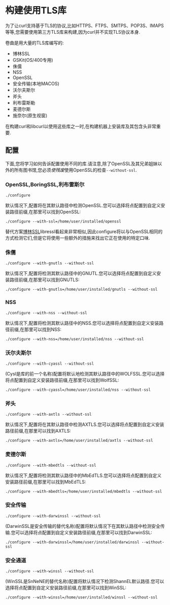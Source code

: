 
# 构建使用TLS库

为了让curl支持基于TLS的协议,比如HTTPS、FTPS、SMTPS、POP3S、IMAPS等等,您需要使用第三方TLS库来构建,因为curl并不实现TLS协议本身.

卷曲是用大量的TLS库编写的:

-   博林SSL
-   GSKit(OS/400专用)
-   侏儒
-   NSS
-   OpenSSL
-   安全传输(本地MACOS)
-   沃尔夫斯尔
-   斧头
-   利布雷斯勒
-   麦德尔斯
-   施奈尔(原生视窗)

在构建curl和libcurl以使用这些库之一时,在构建机器上安装库及其包含头非常重要.

## 配置

下面,您将学习如何告诉配置使用不同的库.请注意,除了OpenSSL及其兄弟姐妹以外的所有图书馆,您必须*使残废*使用OpenSSL的检查`--without-ssl`.

### OpenSSL,BoringSSL,利布雷斯尔

```
./configure
```

默认情况下,配置将在其默认路径中检测OpenSSL.您可以选择将点配置到自定义安装路径前缀,在那里可以找到OpenSSL:

```
./configure --with-ssl=/home/user/installed/openssl
```

替代方案[博林SSL](building-boringssl.md)libressl看起来非常相似,因此configure将以与OpenSSL相同的方式检测它们,但是它将使用一些额外的措施来找出它正在使用的特定口味.

### 侏儒

```
./configure --with-gnutls --without-ssl
```

默认情况下,配置将检测其默认路径中的GNUTL.您可以选择将点配置到自定义安装路径前缀,在那里可以找到GNUTLS:

```
./configure --with-gnutls=/home/user/installed/gnutls --without-ssl
```

### NSS

```
./configure --with-nss --without-ssl
```

默认情况下,配置将检测其默认路径中的NSS.您可以选择将点配置到自定义安装路径前缀,在那里可以找到NSS:

```
./configure --with-nss=/home/user/installed/nss --without-ssl
```

### 沃尔夫斯尔

```
./configure --with-cyassl --without-ssl
```

(Cysl是库的前一个名称)配置将默认地检测其默认路径中的WOLFSSL.您可以选择将点配置到自定义安装路径前缀,在那里可以找到WolfSSL:

```
./configure --with-cyassl=/home/user/installed/nss --without-ssl
```

### 斧头

```
./configure --with-axtls --without-ssl
```

默认情况下,配置将在其默认路径中检测AXTLS.您可以选择将点配置到自定义安装路径前缀,在那里可以找到AXTLS:

```
./configure --with-axtls=/home/user/installed/axtls --without-ssl
```

### 麦德尔斯

```
./configure --with-mbedtls --without-ssl
```

默认情况下,配置将检测其默认路径中的MbEdTLS.您可以选择将点配置到自定义安装路径前缀,在那里可以找到MbEdTLS:

```
./configure --with-mbedtls=/home/user/installed/mbedtls --without-ssl
```

### 安全传输

```
./configure --with-darwinssl --without-ssl
```

(DarwinSSL是安全传输的替代名称)配置将默认情况下在其默认路径中检测安全传输.您可以选择将点配置到自定义安装路径前缀,在那里可以找到DarwinSSL:

```
./configure --with-darwinssl=/home/user/installed/darwinssl --without-ssl
```

### 安全通道

```
./configure --with-winssl --without-ssl
```

(WinSSL是SnNeNE的替代名称)配置将默认情况下检测ShannEL默认路径.您可以选择将点配置到自定义安装路径前缀,在那里可以找到WinSSL:

```
./configure --with-winssl=/home/user/installed/winssl --without-ssl
```
